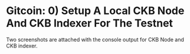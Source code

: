 # Gitcoin: 0) Setup A Local CKB Node And CKB Indexer For The Testnet

Two screenshots are attached with the console output for CKB Node and CKB indexer.
